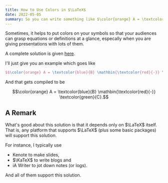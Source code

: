 ```yaml
---
title: How to Use Colors in $\LaTeX$
date: 2022-05-05
summary: So you can write something like $\color{orange} A = \textcolor{blue}{B} \mathbin{\textcolor{red}{-}} \textcolor{green}{C}.$
---
```


Sometimes, it helps to put colors on your symbols so that your audiences can grasp equations or definitions at a glance, especally when you are giving presentations with lots of them.

A complete solution is given [here](https://tex.stackexchange.com/questions/21598/how-to-color-math-symbols).

I'll just give you an example which goes like

```tex
$$\color{orange} A = \textcolor{blue}{B} \mathbin{\textcolor{red}{-}} \textcolor{green}{C}$$
```

And that gets compiled to be

$$\color{orange} A = \textcolor{blue}{B} \mathbin{\textcolor{red}{-}} \textcolor{green}{C}.$$

## A Remark

What's good about this solution is that it depends only on $\LaTeX$ itself. That is, any platform that supports $\LaTeX$ (plus some basic packages) will support this solution.

For instance, I typically use

* Kenote to make slides,
* $\KaTeX$ to write blogs and
* iA Writer to jot down notes (or logs).

And all of them support this solution.